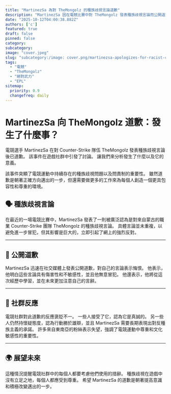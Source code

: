 ```yaml
---
title: "MartinezSa 為對 TheMongolz 的種族歧視言論道歉"
description: "MartinezSa 因在電競比賽中對 TheMongolz 發表種族歧視言論而公開道歉。"
date: "2025-10-12T04:00:38.882Z"
authors: ['c']
featured: true
draft: false
pinned: false
category:
subcategory:
image: "cover.jpeg"
slug: "subcategory:/image: cover.png/martinezsa-apologizes-for-racist-comment-towards-themongolz"
tags:
  - "電競"
  - "TheMongolz"
  - "絕對武力"
  - "EPL"
sitemap:
  priority: 0.9
  changefreq: daily
---
```


# MartinezSa 向 TheMongolz 道歉：發生了什麼事？

電競選手 MartinezSa 在對 Counter-Strike 隊伍 TheMongolz 發表種族歧視言論後已道歉。 該事件在遊戲社群中引發了討論。 讓我們來分析發生了什麼以及它的意義。

該事件突顯了電競運動中持續存在的種族歧視問題以及問責制的重要性。 雖然道歉是朝著正確方向邁出的一步，但還需要做更多的工作來為每個人創造一個更具包容性和尊重的環境。

## 🗣️ 種族歧視言論

在最近的一場電競比賽中，MartinezSa 發表了一則被廣泛認為是對來自蒙古的職業 Counter-Strike 團隊 TheMongolz 的種族歧視言論。 具體言論並未重複，以避免進一步冒犯，但其影響是巨大的，立即引起了網上的強烈反對。

---

## 📢 公開道歉

MartinezSa 迅速在社交媒體上發表公開道歉，對自己的言論表示悔恨。 他表示，他明白這些言論具有傷害性和不敏感性，並且他無意冒犯。 他還表示，他將從這次經歷中學習，並在未來更加注意自己的言辭。

---

## 🤔 社群反應

電競社群對此道歉的反應褒貶不一。 一些人接受了它，認為它是真誠的。 另一些人仍然持懷疑態度，認為行動勝於雄辯，並且 MartinezSa 需要長期表現出對反種族主義的承諾。 許多來自東南亞的粉絲表示失望，強調了電競運動中尊重和文化敏感性的重要性。

---

## 🌍 展望未來

這種情況提醒電競社群中的每個人都要考慮他們使用的措辭。 種族歧視在遊戲中沒有立足之地，每個人都應受到尊重。 希望 MartinezSa 的道歉是朝著提高意識和積極改變邁出的一步。